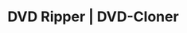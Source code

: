 ---
title: DVD Ripper | DVD-Cloner
metaItems:
  - name: description
    content: Nowadays, we are in the era of digital world and seeking for more convenience. Most of us have a rather large DVD collection, while the most DVDs are bogged down with copy protection, making it difficult to copy these DVDs to iPad/cellphone/other mobile devices directly. In order to convert a DVD to your mobile devices, you will need a solution that can overcome these issues.
  - name: keywords
    content: Opencloner  
name: Streaming-Cloner DP Downloader    
type: software
model: sic-dp
logo:
  iconUrl: sicd2021-logo.png
boxes:
  - imageUrl: sicdp-box.png  #默认盒子图
mainBanner:
  name: main-banner
  overflow: hidden
  toptitle: Streaming-Cloner
  title: AMZN Prime Video Downloader
  subtitle: Download online videos from Amazon Prime Video and enjoy your videos offline.
  sectionClass: py-8 text-white
  bgStyle:
    default: dark
    imageUrl: banner-movies-bg.jpg
    overlay: true
  button:
    text: Try it Now
    path: https://www.opencloner.com/download/streaming-cloner.exe
    note: Permanent Free Trail
featureShow:
  name: feature-show
  overflow: hidden
  container: container
  sectionClass: 
  paddingY: 8
  additionClass: 
  iconGird: 1
  iconWidth: 
  items:
    - text: Super way to use. Just search, download and get videos within minutes from a variety of streaming platforms. No need to operate on the web browser, with all done within the software.
      title: Only 3 clicks to download
      iconUrl: icons/3-click.png
    - text: Find your desired movies or TV shows by inputting titles or keywords within the software and then click the download button to start downloading. No need to play or preview while downloading.
      title: Just downloading. No need to play every video.
      iconUrl: icons/just-downloading.png
    - text: As an all-in-one HD video downloader package, Streaming-Cloner Ultimate supports downloading HD 1080p video from a variety of streaming platforms, which enables you to create a multi-platform video library.
      title: Build your own multi-platform video cloud
      iconUrl: icons/multi-video-cloud.png     
    - text: The streaming platforms we support will continue to expand. Once you've got Streaming-Cloner Ultimate, you can freely access to any newly developed downloading software designed for other streaming platforms from now on, no need to pay any more.
      title: Free to add more platforms for lifetime
      iconUrl: icons/more-platforms.png       
youtubeArea:
  name: Video Guide
  active: true
  container: container-fluid
  title: Video Guide
  additionClass: position-relative text-center text-light
  bgStyle: 
    default: dark
    imageUrl: blue-creative-bg.gif  
  icon:
    - youtubeID: _NyeFmiqHIc
  iconGird: 2
  iconClass: 
  iconWidth: 75 #25 50 75 100 默认是100    
topics:
  name: hot tutorial topics
  active: true
  container: container
  title: hot tutorial topics
  sectionClass: bg-eef6fd
  additionClass: position-relative text-center 
  list:
    - text: How to Watch Amazon Video Offline
      kbUrl: watch-amazon-video-offline
    - text: How to Download Amazon Video on Windows
      kbUrl: download-amazon-video-on-windows
    - text: Watch Netflix Videos on Nintendo Switch
      kbUrl: how-to-watch-netflix-on-a-nintendo-switch
    - text: Download Amazon Video in MP4 Format
      kbUrl: download-amazon-video-in-mp4
    - text: Keep Netflix Content after Free Trial
      kbUrl: keep-netflix-videos-after-free-trial
    - text: Download Netflix Videos on Windows 7
      kbUrl: download-netflix-video-on-windows-7
---